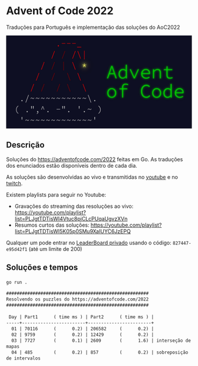 # Advent of Code 2022

Traduções para Português e implementação das soluções do AoC2022

![Advent Of Code](./aoc.jpeg)

## Descrição

Soluções do https://adventofcode.com/2022 feitas em Go.
As traduções dos enunciados estão disponíveis dentro de cada dia.

As soluções são desenvolvidas ao vivo e transmitidas no
[youtube](https://youtube.com/@tcarreira) e no
[twitch](https://twitch.tv/tcarreira).

Existem playlists para seguir no Youtube:
- Gravações do streaming das resoluções ao vivo: https://youtube.com/playlist?list=PLJgtTDTisWI4Vtuc8pjCLcPUqaUgvzXVn
- Resumos curtos das soluções: https://youtube.com/playlist?list=PLJgtTDTisWI5K05p0SMu9XaIUYC6JzEPQ

Qualquer um pode entrar no [LeaderBoard privado](https://adventofcode.com/2022/leaderboard/private) usando o código: `827447-e95d42f1` (até um limite de 200)


## Soluções e tempos

`go run .`

```
######################################################
Resolvendo os puzzles do https://adventofcode.com/2022
######################################################

 Day | Part1      ( time ms ) | Part2      ( time ms ) |
-----+------------------------+------------------------+
  01 | 70116      (      0.2) | 206582     (      0.2) |
  02 | 9759       (      0.2) | 12429      (      0.2) |
  03 | 7727       (      0.1) | 2609       (      1.6) | interseção de mapas
  04 | 485        (      0.2) | 857        (      0.2) | sobreposição de intervalos

```